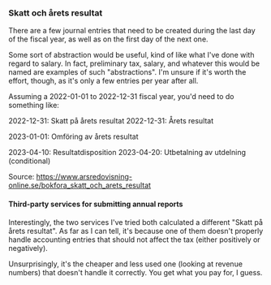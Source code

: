 ### Skatt och årets resultat

There are a few journal entries that need to be created during the last
day of the fiscal year, as well as on the first day of the next one.

Some sort of abstraction would be useful, kind of like what I've done with
regard to salary. In fact, preliminary tax, salary, and whatever this would
be named are examples of such "abstractions". I'm unsure if it's worth the
effort, though, as it's only a few entries per year after all.

Assuming a 2022-01-01 to 2022-12-31 fiscal year, you'd need to do something
like:

2022-12-31: Skatt på årets resultat
2022-12-31: Årets resultat

2023-01-01: Omföring av årets resultat

2023-04-10: Resultatdisposition
2023-04-20: Utbetalning av utdelning (conditional)

Source: https://www.arsredovisning-online.se/bokfora_skatt_och_arets_resultat

#### Third-party services for submitting annual reports

Interestingly, the two services I've tried both calculated a different
"Skatt på årets resultat". As far as I can tell, it's because one of them
doesn't properly handle accounting entries that should not affect the tax
(either positively or negatively).

Unsurprisingly, it's the cheaper and less used one (looking at revenue numbers)
that doesn't handle it correctly. You get what you pay for, I guess.
